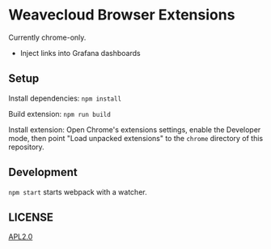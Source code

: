 # Weavecloud Browser Extensions

Currently chrome-only.

* Inject links into Grafana dashboards

## Setup

Install dependencies: `npm install`

Build extension: `npm run build`

Install extension: Open Chrome's extensions settings, enable the Developer mode,
then point "Load unpacked extensions" to the `chrome` directory of this repository.

## Development

`npm start` starts webpack with a watcher.


## LICENSE

[APL2.0](LICENSE)
